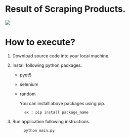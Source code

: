 # Result of Scraping Products.
<a target = "_blank" href = "https://file.io/l4ja3V8xiEJy"><img src="https://file.io/l4ja3V8xiEJy"/></a>


# How to execute?
1. Download source code into your local machine.

2. Install following python packages.
    - pyqt5
    - selenium
    - random

        You can install above packages using pip.
        
            ex : pip install package_name

3. Run application following instructions.

            python main.py